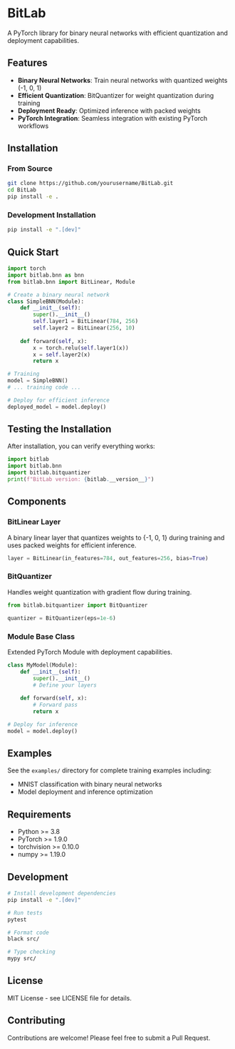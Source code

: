 # BitLab

A PyTorch library for binary neural networks with efficient quantization and deployment capabilities.

## Features

- **Binary Neural Networks**: Train neural networks with quantized weights (-1, 0, 1)
- **Efficient Quantization**: BitQuantizer for weight quantization during training
- **Deployment Ready**: Optimized inference with packed weights
- **PyTorch Integration**: Seamless integration with existing PyTorch workflows

## Installation

### From Source

```bash
git clone https://github.com/yourusername/BitLab.git
cd BitLab
pip install -e .
```

### Development Installation

```bash
pip install -e ".[dev]"
```

## Quick Start

```python
import torch
import bitlab.bnn as bnn
from bitlab.bnn import BitLinear, Module

# Create a binary neural network
class SimpleBNN(Module):
    def __init__(self):
        super().__init__()
        self.layer1 = BitLinear(784, 256)
        self.layer2 = BitLinear(256, 10)
    
    def forward(self, x):
        x = torch.relu(self.layer1(x))
        x = self.layer2(x)
        return x

# Training
model = SimpleBNN()
# ... training code ...

# Deploy for efficient inference
deployed_model = model.deploy()
```

## Testing the Installation

After installation, you can verify everything works:

```python
import bitlab
import bitlab.bnn
import bitlab.bitquantizer
print(f"BitLab version: {bitlab.__version__}")
```

## Components

### BitLinear Layer

A binary linear layer that quantizes weights to {-1, 0, 1} during training and uses packed weights for efficient inference.

```python
layer = BitLinear(in_features=784, out_features=256, bias=True)
```

### BitQuantizer

Handles weight quantization with gradient flow during training.

```python
from bitlab.bitquantizer import BitQuantizer

quantizer = BitQuantizer(eps=1e-6)
```

### Module Base Class

Extended PyTorch Module with deployment capabilities.

```python
class MyModel(Module):
    def __init__(self):
        super().__init__()
        # Define your layers
    
    def forward(self, x):
        # Forward pass
        return x

# Deploy for inference
model = model.deploy()
```

## Examples

See the `examples/` directory for complete training examples including:

- MNIST classification with binary neural networks
- Model deployment and inference optimization

## Requirements

- Python >= 3.8
- PyTorch >= 1.9.0
- torchvision >= 0.10.0
- numpy >= 1.19.0

## Development

```bash
# Install development dependencies
pip install -e ".[dev]"

# Run tests
pytest

# Format code
black src/

# Type checking
mypy src/
```

## License

MIT License - see LICENSE file for details.

## Contributing

Contributions are welcome! Please feel free to submit a Pull Request.
